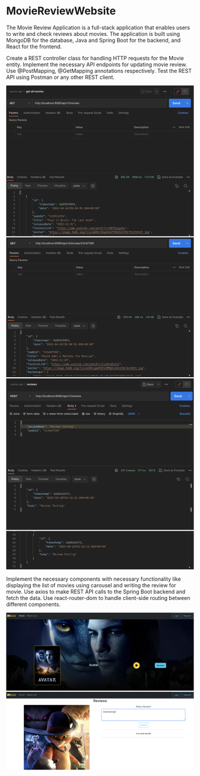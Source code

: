 # MovieReviewWebsite

The Movie Review Application is a full-stack application that enables users to write and check reviews about movies. The application is built using MongoDB for the database, Java and Spring Boot for the backend, and React for the frontend. 

Create a REST controller class for handling HTTP requests for the Movie entity.
Implement the necessary API endpoints for updating movie review. Use @PostMapping, @GetMapping annotations respectively.
Test the REST API using Postman or any other REST client.


![E-commerce UI.](/img/GetAll.png)
![E-commerce UI.](/img/GetSingleMovie.png)
![E-commerce UI.](/img/PostApi.png)
![E-commerce UI.](/img/ReviewPost.png)


Implement the necessary components with necessary functionality like displaying the list of movies using carousel and writing the review for movie.
Use axios to make REST API calls to the Spring Boot backend and fetch the data.
Use react-router-dom to handle client-side routing between different components.

![E-commerce UI.](/img/WebDesign.png)
![E-commerce UI.](/img/WriteReview.png)


